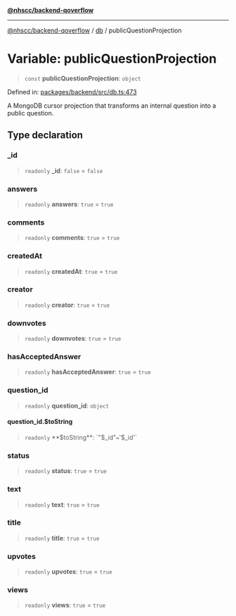 [**@nhscc/backend-qoverflow**](../../README.md)

***

[@nhscc/backend-qoverflow](../../README.md) / [db](../README.md) / publicQuestionProjection

# Variable: publicQuestionProjection

> `const` **publicQuestionProjection**: `object`

Defined in: [packages/backend/src/db.ts:473](https://github.com/nhscc/qoverflow.api.hscc.bdpa.org/blob/427e25011f0e71265852f81f85026e1290417c2b/packages/backend/src/db.ts#L473)

A MongoDB cursor projection that transforms an internal question into a
public question.

## Type declaration

### \_id

> `readonly` **\_id**: `false` = `false`

### answers

> `readonly` **answers**: `true` = `true`

### comments

> `readonly` **comments**: `true` = `true`

### createdAt

> `readonly` **createdAt**: `true` = `true`

### creator

> `readonly` **creator**: `true` = `true`

### downvotes

> `readonly` **downvotes**: `true` = `true`

### hasAcceptedAnswer

> `readonly` **hasAcceptedAnswer**: `true` = `true`

### question\_id

> `readonly` **question\_id**: `object`

#### question\_id.$toString

> `readonly` **$toString**: `"$_id"` = `'$_id'`

### status

> `readonly` **status**: `true` = `true`

### text

> `readonly` **text**: `true` = `true`

### title

> `readonly` **title**: `true` = `true`

### upvotes

> `readonly` **upvotes**: `true` = `true`

### views

> `readonly` **views**: `true` = `true`
